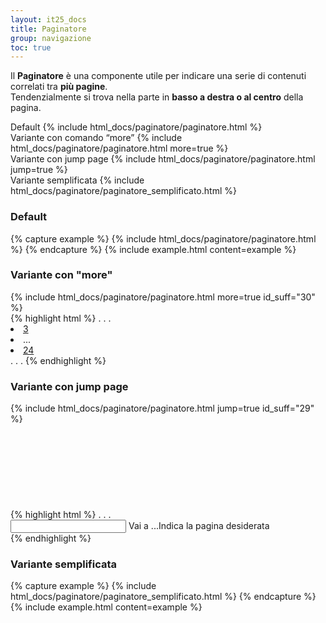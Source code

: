 ```yaml
---
layout: it25_docs
title: Paginatore
group: navigazione
toc: true
---
```


Il **Paginatore** è una componente utile per indicare una serie di contenuti correlati tra **più pagine**.  
Tendenzialmente si trova nella parte in **basso a destra o al centro** della pagina.

<div class="container-fluid">
  <div class="row">
    <div class="col">
      <label class="my-3">Default</label>
      {% include html_docs/paginatore/paginatore.html %}
    </div>
    <div class="col">
      <label class="my-3">Variante con comando “more”</label>
      {% include html_docs/paginatore/paginatore.html more=true %}
    </div>
  </div>
  <div class="row">
    <div class="col">
      <label class="my-3">Variante con jump page</label>
      {% include html_docs/paginatore/paginatore.html jump=true %}
    </div>
    <div class="col">
      <label class="my-3">Variante semplificata</label>
       {% include html_docs/paginatore/paginatore_semplificato.html %}
    </div>
  </div>
</div>

### Default
{% capture example %}
{% include html_docs/paginatore/paginatore.html %}
{% endcapture %}
{% include example.html content=example %}

### Variante con "more"
<div class="bd-example">
{% include html_docs/paginatore/paginatore.html more=true id_suff="30" %}
</div>
{% highlight html %}
. . .
<li class="page-item"><a class="page-link" href="#">3</a></li>
<li class="page-item">
  <span class="page-link">...</span>
</li>
<li class="page-item"><a class="page-link" href="#">24</a></li>
. . .
{% endhighlight %}

### Variante con jump page
<div class="bd-example">
{% include html_docs/paginatore/paginatore.html jump=true id_suff="29" %}
</div>
{% highlight html %}
. . . 
        <svg class="icon icon-primary"><use href="{{site_baseurl}}/dist/svg/sprites.svg#it-chevron-right"></use></svg>
      </a>
    </li>
  </ul>
  <div class="form-group">
    <input type="text" class="form-control" id="jumpToPage28" maxlength="3" />
    <label for="jumpToPage28"><span aria-hidden="true">Vai a ...</span><span class="visually-hidden">Indica la pagina desiderata</span></label>
  </div>
</nav> 
{% endhighlight %}

### Variante semplificata
{% capture example %}
{% include html_docs/paginatore/paginatore_semplificato.html %}
{% endcapture %}
{% include example.html content=example %}
